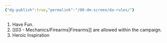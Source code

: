 ```yaml
---
{"dg-publish":true,"permalink":"/00-dm-screen/da-rules/"}
---
```



1. Have Fun.
2. [[03 - Mechanics/Firearms\|Firearms]] are allowed within the campaign.
3. Heroic Inspiration 
